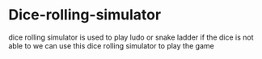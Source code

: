 # Dice-rolling-simulator
dice rolling simulator is used to play ludo or snake ladder if the dice is not able to we can use this dice rolling simulator to play the game 
